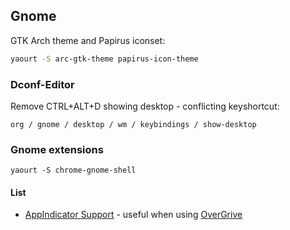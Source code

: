 ## Gnome

GTK Arch theme and Papirus iconset:

```sh
yaourt -S arc-gtk-theme papirus-icon-theme
```

### Dconf-Editor

Remove CTRL+ALT+D showing desktop - conflicting keyshortcut:
```
org / gnome / desktop / wm / keybindings / show-desktop
```

### Gnome extensions

```
yaourt -S chrome-gnome-shell
```

#### List

- [AppIndicator Support](https://extensions.gnome.org/extension/615/appindicator-support/) - useful when using [OverGrive](https://www.thefanclub.co.za/overgrive/installation-instructions-arch-linux)
